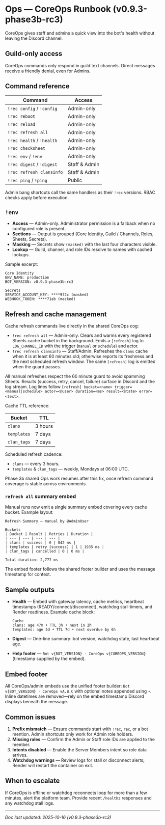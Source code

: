 # Ops — CoreOps Runbook (v0.9.3-phase3b-rc3)

CoreOps gives staff and admins a quick view into the bot's health without leaving the
Discord channel.

## Guild-only access
CoreOps commands only respond in guild text channels. Direct messages receive a friendly
denial, even for Admins.

## Command reference

| Command | Access |
| --- | --- |
| `!rec config` / `!config` | Admin-only |
| `!rec reboot` | Admin-only |
| `!rec reload` | Admin-only |
| `!rec refresh all` | Admin-only |
| `!rec health` / `!health` | Admin-only |
| `!rec checksheet` | Admin-only |
| `!rec env` / `!env` | Admin-only |
| `!rec digest` / `!digest` | Staff & Admin |
| `!rec refresh clansinfo` | Staff & Admin |
| `!rec ping` / `!ping` | Public |

Admin bang shortcuts call the same handlers as their `!rec` versions. RBAC checks apply
before execution.

## `!env`

- **Access** — Admin-only. Administrator permission is a fallback when no configured
  role is present.
- **Sections** — Output is grouped (Core Identity, Guild / Channels, Roles, Sheets,
  Secrets).
- **Masking** — Secrets show `(masked)` with the last four characters visible.
- **Lookup** — Guild, channel, and role IDs resolve to names with cached lookups.

Sample excerpt:

```
Core Identity
ENV_NAME: production
BOT_VERSION: v0.9.3-phase3b-rc3

Secrets
SERVICE_ACCOUNT_KEY: ****9f2c (masked)
WEBHOOK_TOKEN: ****71ab (masked)
```

## Refresh and cache management

Cache refresh commands live directly in the shared CoreOps cog:

- `!rec refresh all` — Admin-only. Clears and warms every registered Sheets cache bucket
  in the background. Emits a `[refresh]` log to `LOG_CHANNEL_ID` with the trigger
  (`manual` or `schedule`) and actor.
- `!rec refresh clansinfo` — Staff/Admin. Refreshes the `clans` cache when it is at least
  60 minutes old; otherwise reports its freshness and the next scheduled refresh window.
  The same `[refresh]` log is emitted when the guard passes.

All manual refreshes respect the 60 minute guard to avoid spamming Sheets. Results
(success, retry, cancel, failure) surface in Discord and the log stream. Log lines follow
`[refresh] bucket=<name> trigger=<manual|schedule> actor=<@user> duration=<ms> result=<state> error=<text>`.

Cache TTL reference:

| Bucket | TTL |
| --- | --- |
| `clans` | 3 hours |
| `templates` | 7 days |
| `clan_tags` | 7 days |

Scheduled refresh cadence:

- `clans` — every 3 hours.
- `templates` & `clan_tags` — weekly, Mondays at 06:00 UTC.

Phase 3b shared Ops work resumes after this fix, once refresh command coverage is stable
across environments.

### `refresh all` summary embed

Manual runs now emit a single summary embed covering every cache bucket. Example layout:

```
Refresh Summary — manual by @AdminUser

Buckets
| Bucket | Result | Retries | Duration |
| --- | --- | --- | --- |
| clans | success | 0 | 842 ms |
| templates | retry (success) | 1 | 1935 ms |
| clan_tags | cancelled | 0 | 0 ms |

Total duration: 2,777 ms
```

The embed footer follows the shared footer builder and uses the message timestamp for
context.

## Sample outputs
- **Health** — Embed with gateway latency, cache metrics, heartbeat timestamps (READY/connect/disconnect),
  watchdog stall timers, and Render readiness. Example cache block:

  ```
  Cache
  clans: age 47m • TTL 3h • next in 2h
  templates: age 5d • TTL 7d • next overdue by 6h
  ```
- **Digest** — One-line summary: bot version, watchdog state, last heartbeat age.
- **Help footer** — `Bot v{BOT_VERSION} · CoreOps v{COREOPS_VERSION}` (timestamp supplied by the
  embed).

## Embed footer

All CoreOps/admin embeds use the unified footer builder: `Bot v{BOT_VERSION} · CoreOps
vA.B.C` with optional notes appended using ` • `. Inline datetimes are removed—rely on
the embed timestamp Discord displays beneath the message.

## Common issues
1. **Prefix mismatch** — Ensure commands start with `!rec`, `rec`, or a bot mention. Admin
   shortcuts only work for Admin role holders.
2. **Missing roles** — Confirm the Admin or Staff role IDs are applied to the member.
3. **Intents disabled** — Enable the Server Members intent so role data arrives.
4. **Watchdog warnings** — Review logs for stall or disconnect alerts; Render will restart
   the container on exit.

## When to escalate
If CoreOps is offline or watchdog reconnects loop for more than a few minutes, alert the
platform team. Provide recent `/healthz` responses and any watchdog stall logs.

---

_Doc last updated: 2025-10-16 (v0.9.3-phase3b-rc3)_
